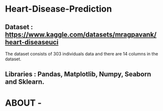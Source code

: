 # Heart-Disease-Prediction

## Dataset : https://www.kaggle.com/datasets/mragpavank/heart-diseaseuci
The dataset consists of 303 individuals data and there are 14 columns in the dataset.

## Libraries :  Pandas, Matplotlib, Numpy, Seaborn and Sklearn.

# ABOUT -
